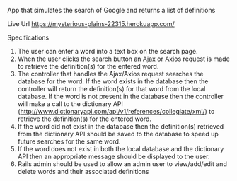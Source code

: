 App that simulates the search of Google and returns a list of definitions

Live Url
https://mysterious-plains-22315.herokuapp.com/

Specifications
1. The user can enter a word into a text box on the search page.
2. When the user clicks the search button an Ajax or Axios request is made to retrieve the definition(s) for the entered word.
3. The controller that handles the Ajax/Axios request searches the database for the word.  If the word exists in the database then the controller will return the definition(s) for that word from the local database.  If the word is not present in the database then the controller will make a call to the dictionary API (http://www.dictionaryapi.com/api/v1/references/collegiate/xml/) to retrieve the definition(s) for the entered word.
4. If the word did not exist in the database then the definition(s) retrieved from the dictionary API should be saved to the database to speed up future searches for the same word.
5. If the word does not exist in both the local database and the dictionary API then an appropriate message should be displayed to the user.
6. Rails admin should be used to allow an admin user to view/add/edit and delete words and their associated definitions
